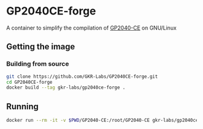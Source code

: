 # GP2040CE-forge

A container to simplify the compilation of [GP2040-CE](https://gp2040-ce.info) on GNU/Linux


## Getting the image

### Building from source

```bash
git clone https://github.com/GKR-Labs/GP2040CE-forge.git
cd GP2040CE-forge
docker build --tag gkr-labs/gp2040ce-forge .
```

## Running

```bash
docker run --rm -it -v $PWD/GP2040-CE:/root/GP2040-CE gkr-labs/gp2040ce-forge
```
